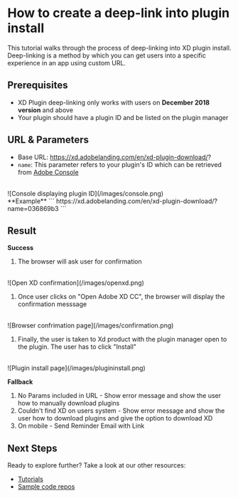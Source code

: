 # How to create a deep-link into plugin install

This tutorial walks through the process of deep-linking into XD plugin install. Deep-linking is a method by which you can get users into a specific experience in an app using custom URL.

## Prerequisites
- XD Plugin deep-linking only works with users on **December 2018 version** and above
- Your plugin should have a plugin ID and be listed on the plugin manager

## URL & Parameters
- Base URL: https://xd.adobelanding.com/en/xd-plugin-download/?
- `name`: This parameter refers to your plugin's ID which can be retrieved from [Adobe Console](https://console.adobe.io/plugins)
<br />
![Console displaying plugin ID](/images/console.png)
<br />
**Example**
```
https://xd.adobelanding.com/en/xd-plugin-download/?name=036869b3
```

## Result
**Success**
1. The browser will ask user for confirmation
<br />
![Open XD confirmation](/images/openxd.png)
<br />

1. Once user clicks on "Open Adobe XD CC", the browser will display the confirmation messsage
<br />
![Browser confrimation page](/images/confirmation.png)
<br />

1. Finally, the user is taken to Xd product with the plugin manager open to the plugin. The user has to click "Install"
<br />
![Plugin install page](/images/plugininstall.png)
<br />

**Fallback**
1. No Params included in URL - Show error message and show the user how to manually download plugins
2. Couldn't find XD on users system - Show error message and show the user how to download plugins and give the option to download XD
3. On mobile - Send Reminder Email with Link 

## Next Steps
Ready to explore further? Take a look at our other resources:

- [Tutorials](/tutorials)
- [Sample code repos](https://github.com/AdobeXD/plugin-samples)
